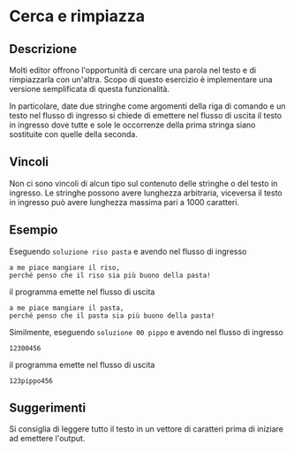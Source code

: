 Cerca e rimpiazza
=================

Descrizione
-----------

Molti editor offrono l'opportunità di cercare una parola nel testo e di
rimpiazzarla con un'altra. Scopo di questo esercizio è implementare una versione
semplificata di questa funzionalità.

In particolare, date due stringhe come argomenti della riga di comando e un
testo nel flusso di ingresso si chiede di emettere nel flusso di uscita il testo
in ingresso dove tutte e sole le occorrenze della prima stringa siano sostituite
con quelle della seconda.


Vincoli
-------

Non ci sono vincoli di alcun tipo sul contenuto delle stringhe o del testo in
ingresso. Le stringhe possono avere lunghezza arbitraria, viceversa il testo in
ingresso può avere lunghezza massima pari a 1000 caratteri.


Esempio
-------

Eseguendo `soluzione riso pasta` e avendo nel flusso di ingresso

    a me piace mangiare il riso,
    perché penso che il riso sia più buono della pasta!

il programma emette nel flusso di uscita

    a me piace mangiare il pasta,
    perché penso che il pasta sia più buono della pasta!

Similmente, eseguendo `soluzione 00 pippo` e avendo nel flusso di ingresso

    12300456

il programma emette nel flusso di uscita

    123pippo456


Suggerimenti
------------

Si consiglia di leggere tutto il testo in un vettore di caratteri prima di
iniziare ad emettere l'output.
